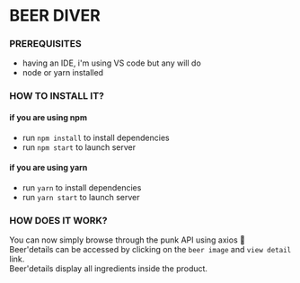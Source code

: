 # BEER DIVER

### PREREQUISITES

* having an IDE, i'm using VS code but any will do
* node or yarn installed

### HOW TO INSTALL IT?

#### if you are using npm
* run `npm install` to install dependencies
* run `npm start` to launch server

#### if you are using yarn
* run `yarn` to install dependencies
* run `yarn start` to launch server

### HOW DOES IT WORK?

You can now simply browse through the punk API using axios :beer:  
Beer'details can be accessed by clicking on the `beer image` and `view detail` link.  
Beer'details display all ingredients inside the product.  
